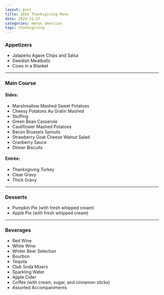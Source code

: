 ```yaml
---
layout: post
title: 2024 Thanksgiving Menu
date: 2024-11-27
categories: menus american
tags: thanksgiving
---
```


### Appetizers
- Jalapeño Agave Chips and Salsa
- Swedish Meatballs
- Cows in a Blanket

---

### Main Course

#### Sides:
- Marshmallow Mashed Sweet Potatoes
- Cheesy Potatoes Au Gratin Mashed
- Stuffing
- Green Bean Casserole
- Cauliflower Mashed Potatoes
- Bacon Brussels Sprouts
- Strawberry Goat Cheese Walnut Salad
- Cranberry Sauce
- Dinner Biscuits

#### Entrée:
- Thanksgiving Turkey
- Clear Gravy
- Thick Gravy


---

### Desserts
- Pumpkin Pie (with fresh whipped cream)
- Apple Pie (with fresh whipped cream)

---

### Beverages
- Red Wine
- White Wine
- Winter Beer Selection
- Bourbon
- Tequila
- Club Soda Mixers
- Sparkling Water
- Apple Cider
- Coffee (with cream, sugar, and cinnamon sticks)
- Assorted Accompaniments
